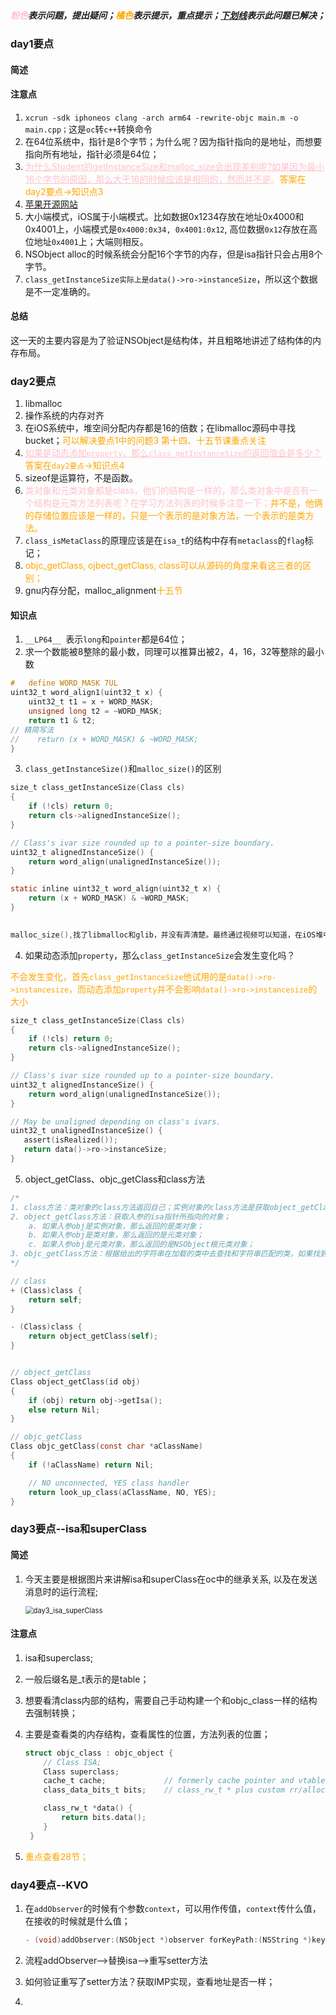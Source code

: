 ##### <font color='pink'>粉色</font>表示问题，提出疑问；<font color='orange'>橘色</font>表示提示，重点提示；<u>下划线</u>表示此问题已解决；

### day1要点

#### 简述





#### 注意点

1. `xcrun -sdk iphoneos clang -arch arm64 -rewrite-objc main.m -o main.cpp；`这是`oc`转`c++`转换命令
2. 在64位系统中，指针是8个字节；为什么呢？因为指针指向的是地址，而想要指向所有地址，指针必须是64位；
3. <font color='pink'><u>为什么Student的getInstanceSize和malloc_size会出现差别呢?如果因为最小16个字节的原因，那么大于16的时候应该是相同的，然而并不是</u>。</font><font color='orange'>答案在day2要点->知识点3</font>
4. [苹果开源网站](https://opensource.apple.com/)
5. 大小端模式，iOS属于小端模式。比如数据0x1234存放在地址0x4000和0x4001上，小端模式是```0x4000:0x34, 0x4001:0x12```, 高位数据`0x12`存放在高位地址`0x4001`上；大端则相反。 
6. NSObject alloc的时候系统会分配16个字节的内存，但是isa指针只会占用8个字节。
7. `class_getInstanceSize实际上是data()->ro->instanceSize`，所以这个数据是不一定准确的。



#### 总结

这一天的主要内容是为了验证NSObject是结构体，并且粗略地讲述了结构体的内存布局。



### day2要点

1. libmalloc
2. 操作系统的内存对齐
3. 在iOS系统中，堆空间分配内存都是16的倍数；在libmalloc源码中寻找bucket；<font color='orange'>可以解决要点1中的问题3 第十四、十五节课重点关注</font>
4. <font color='pink'><u>如果是动态添加`property`，那么`class_getInstanceSize`的返回值会是多少？</u></font><font color='orange'>答案在`day2要点`->知识点4</font>
5. sizeof是运算符，不是函数。
6. <font color='pink'>类对象和元类对象都是class，他们的结构是一样的，那么类对象中是否有一个结构是元类方法列表呢？在学习方法列表的时候多注意一下；</font><font color='orange'>并不是，他俩的存储位置应该是一样的，只是一个表示的是对象方法，一个表示的是类方法。</font>
7. `class_isMetaClass`的原理应该是在`isa_t`的结构中存有`metaclass`的`flag`标记；
8. <font color='orange'>objc_getClass, ojbect_getClass, class可以从源码的角度来看这三者的区别；</font>
9. gnu内存分配，malloc_alignment<font color='orange'>十五节</font>



#### 知识点

1. `__LP64__ `表示`long`和`pointer`都是64位；
2. 求一个数能被8整除的最小数，同理可以推算出被2，4，16，32等整除的最小数

``` objective-c
#   define WORD_MASK 7UL
uint32_t word_align1(uint32_t x) {
    uint32_t t1 = x + WORD_MASK;
    unsigned long t2 = ~WORD_MASK;
    return t1 & t2;
// 精简写法
//    return (x + WORD_MASK) & ~WORD_MASK;
}
```

3. `class_getInstanceSize()`和`malloc_size()`的区别

```objective-c
size_t class_getInstanceSize(Class cls)
{
    if (!cls) return 0;
    return cls->alignedInstanceSize();
}

// Class's ivar size rounded up to a pointer-size boundary.
uint32_t alignedInstanceSize() {
    return word_align(unalignedInstanceSize());
}

static inline uint32_t word_align(uint32_t x) {
    return (x + WORD_MASK) & ~WORD_MASK;
}
    
```

```objective-c
malloc_size(),找了libmalloc和glib，并没有弄清楚。最终通过视频可以知道，在iOS堆中分配内存的最小单位是16；而class_getinstanceSize的最小内存对齐单位是8。
```



4. 如果动态添加`property`，那么`class_getInstanceSize`会发生变化吗？

<font color='orange'>不会发生变化，首先`class_getInstanceSize`他试用的是`data()->ro->instancesize`，而动态添加`property`并不会影响`data()->ro->instancesize`的大小</font>

```objective-c
size_t class_getInstanceSize(Class cls)
{
    if (!cls) return 0;
    return cls->alignedInstanceSize();
}

// Class's ivar size rounded up to a pointer-size boundary.
uint32_t alignedInstanceSize() {
    return word_align(unalignedInstanceSize());
}

// May be unaligned depending on class's ivars.
uint32_t unalignedInstanceSize() {
   assert(isRealized());
   return data()->ro->instanceSize;
}
```

5. object_getClass、objc_getClass和class方法

```objective-c
/*
1. class方法：类对象的class方法返回自己；实例对象的class方法是获取object_getClass方法；
2. object_getClass方法：获取入参的isa指针所指向的对象；
	a. 如果入参obj是实例对象，那么返回的是类对象；
	b. 如果入参obj是类对象，那么返回的是元类对象；
	c. 如果入参obj是元类对象，那么返回的是NSObject根元类对象；
3. objc_getClass方法：根据给出的字符串在加载的类中去查找和字符串匹配的类，如果找到就返回对象的类，如果没有找到就返回nil；
*/

// class
+ (Class)class {
    return self;
}

- (Class)class {
    return object_getClass(self);
}


// object_getClass
Class object_getClass(id obj)
{
    if (obj) return obj->getIsa();
    else return Nil;
}

// objc_getClass
Class objc_getClass(const char *aClassName)
{
    if (!aClassName) return Nil;

    // NO unconnected, YES class handler
    return look_up_class(aClassName, NO, YES);
}

```







### day3要点--isa和superClass

#### 简述

1. 今天主要是根据图片来讲解isa和superClass在oc中的继承关系, 以及在发送消息时的运行流程; 

   <img src="/Users/humour/Documents/Project/XXStudy/iOSStudy/MJStudy/ReadMe/day3_isa_superClass.jpeg" alt="day3_isa_superClass" style="zoom:80%;" />



#### 注意点

1. isa和superclass; 

2. 一般后缀名是_t表示的是table；

3. 想要看清class内部的结构，需要自己手动构建一个和objc_class一样的结构去强制转换；

4. 主要是查看类的内存结构，查看属性的位置，方法列表的位置；

   ```objective-c
   struct objc_class : objc_object {
       // Class ISA;
       Class superclass;
       cache_t cache;             // formerly cache pointer and vtable
       class_data_bits_t bits;    // class_rw_t * plus custom rr/alloc flags
   
       class_rw_t *data() { 
           return bits.data();
       }
    }
   ```

   

5. <font color='orange'>重点查看28节；</font>



### day4要点--KVO

1. 在`addObserver`的时候有个参数`context`，可以用作传值，`context`传什么值，在接收的时候就是什么值；

   ```objective-c
   - (void)addObserver:(NSObject *)observer forKeyPath:(NSString *)keyPath options:(NSKeyValueObservingOptions)options context:(nullable void *)context;
   ```

2. 流程addObserver-->替换isa-->重写setter方法
3. 如何验证重写了setter方法？获取IMP实现，查看地址是否一样；
4. 















